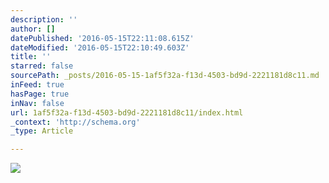 ```yaml
---
description: ''
author: []
datePublished: '2016-05-15T22:11:08.615Z'
dateModified: '2016-05-15T22:10:49.603Z'
title: ''
starred: false
sourcePath: _posts/2016-05-15-1af5f32a-f13d-4503-bd9d-2221181d8c11.md
inFeed: true
hasPage: true
inNav: false
url: 1af5f32a-f13d-4503-bd9d-2221181d8c11/index.html
_context: 'http://schema.org'
_type: Article

---
```

![](https://the-grid-user-content.s3-us-west-2.amazonaws.com/27131c2b-41d1-46cf-b36f-9807d63431a7.jpg)